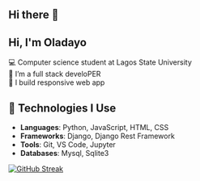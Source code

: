 ## Hi there 👋

## Hi, I'm Oladayo

💻 Computer science student at Lagos State University <br>
🌱 I’m a full stack develoPER <br>
🔭 I build responsive web app

## 🔧 Technologies I Use
- **Languages**: Python, JavaScript, HTML, CSS
- **Frameworks**: Django, Django Rest Framework
- **Tools**: Git, VS Code, Jupyter
- **Databases**: Mysql, Sqlite3

[![GitHub Streak](https://github-readme-streak-stats.herokuapp.com?user=oladayotech)](https://git.io/streak-stats)
